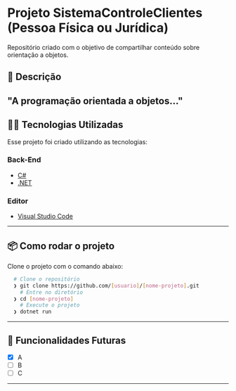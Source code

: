 # Projeto SistemaControleClientes (Pessoa Física ou Jurídica) 
Repositório criado com o objetivo de compartilhar conteúdo sobre orientação a 
objetos.
## :rocket: Descrição
"A programação orientada a objetos..."
---
## 👨‍💻️ Tecnologias Utilizadas
Esse projeto foi criado utilizando as tecnologias:
### Back-End
- [C#](https://docs.microsoft.com/pt-br/dotnet/csharp/)
- [.NET](https://dotnet.microsoft.com/download)
### Editor
- [Visual Studio Code](https://code.visualstudio.com/)
---
## 📦️ Como rodar o projeto
Clone o projeto com o comando abaixo:
```bash
  # Clone o repositório
  ❯ git clone https://github.com/[usuario]/[nome-projeto].git
	# Entre no diretório
  ❯ cd [nome-projeto]
	# Execute o projeto
  ❯ dotnet run
```
---
## 🔮 Funcionalidades Futuras
- [x] A
- [ ] B
- [ ] C
---
